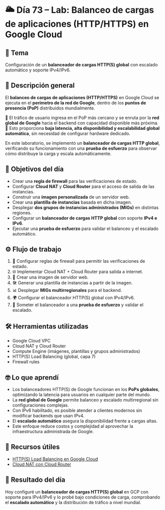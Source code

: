 # 🌥️ Día 73 – Lab: Balanceo de cargas de aplicaciones (HTTP/HTTPS) en Google Cloud

## 📌 Tema

Configuración de un **balanceador de cargas HTTP(S) global** con escalado automático y soporte IPv4/IPv6.

## 📝 Descripción general

El **balanceo de cargas de aplicaciones (HTTP/HTTPS)** en Google Cloud se ejecuta en el **perímetro de la red de Google**, dentro de los **puntos de presencia (PoP)** distribuidos mundialmente.

🔹 El tráfico de usuario ingresa en el PoP más cercano y se enruta por la **red global de Google** hacia el backend con capacidad disponible más próxima.
🔹 Esto proporciona **baja latencia, alta disponibilidad y escalabilidad global automática**, sin necesidad de configurar hardware dedicado.

En este laboratorio, se implementó un **balanceador de cargas HTTP global**, verificando su funcionamiento con una **prueba de esfuerzo** para observar cómo distribuye la carga y escala automáticamente.

## 🎯 Objetivos del día

- Crear una **regla de firewall** para las verificaciones de estado.
- Configurar **Cloud NAT** y **Cloud Router** para el acceso de salida de las instancias.
- Construir una **imagen personalizada** de un servidor web.
- Crear una **plantilla de instancias** basada en dicha imagen.
- Desplegar **dos grupos de instancias administrados (MIGs)** en distintas regiones.
- Configurar un **balanceador de cargas HTTP global** con soporte **IPv4 e IPv6**.
- Ejecutar una **prueba de esfuerzo** para validar el balanceo y el escalado automático.

## ⚙️ Flujo de trabajo

1. 🚦 Configurar reglas de firewall para permitir las verificaciones de estado.
2. 🌐 Implementar Cloud NAT + Cloud Router para salida a internet.
3. 📀 Crear una imagen de servidor web.
4. 🛠️ Generar una plantilla de instancias a partir de la imagen.
5. 📊 Desplegar **MIGs multirregionales** para el backend.
6. 🌍 Configurar el balanceador HTTP(S) global con IPv4/IPv6.
7. 🔄 Someter el balanceador a una **prueba de esfuerzo** y validar el escalado.

## 🛠️ Herramientas utilizadas

- Google Cloud VPC
- Cloud NAT y Cloud Router
- Compute Engine (imágenes, plantillas y grupos administrados)
- HTTP(S) Load Balancing (global, capa 7)
- Firewall rules

## 🤓 Lo que aprendí

- Los balanceadores HTTP(S) de Google funcionan en los **PoPs globales**, optimizando la latencia para usuarios en cualquier parte del mundo.
- La **red global de Google** permite balanceo y escalado multirregional sin configuraciones complejas.
- Con IPv6 habilitado, es posible atender a clientes modernos sin modificar backends que usan IPv4.
- El **escalado automático** asegura la disponibilidad frente a cargas altas.
- Este enfoque reduce costos y complejidad al aprovechar la infraestructura administrada de Google.

## 🔗 Recursos útiles

- [HTTP(S) Load Balancing en Google Cloud](https://cloud.google.com/load-balancing/docs/https)
- [Cloud NAT con Cloud Router](https://cloud.google.com/nat/docs/overview)

## 🚀 Resultado del día

Hoy configuré un **balanceador de cargas HTTP(S) global** en GCP con soporte para IPv4/IPv6 y lo probé bajo condiciones de carga, comprobando el **escalado automático** y la distribución de tráfico a nivel mundial.
